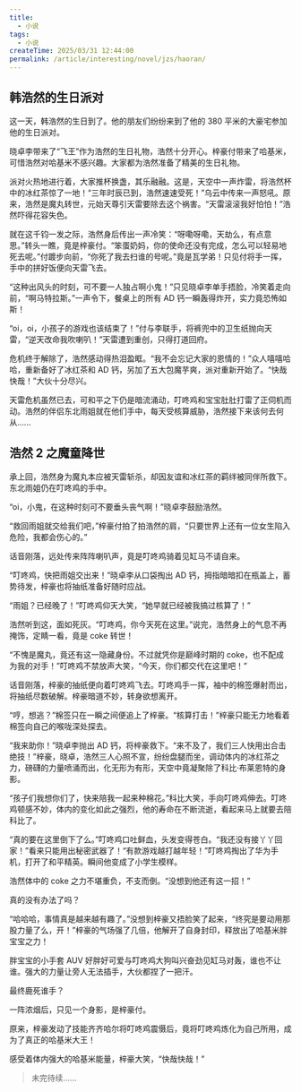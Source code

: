```yaml
---
title:
  - 小说
tags:
  - 小说
createTime: 2025/03/31 12:44:00
permalink: /article/interesting/novel/jzs/haoran/
---
```

## 韩浩然的生日派对

这一天，韩浩然的生日到了。他的朋友们纷纷来到了他的 380 平米的大豪宅参加他的生日派对。

晓卓李带来了“飞王”作为浩然的生日礼物，浩然十分开心。梓豪付带来了哈基米，可惜浩然对哈基米不感兴趣。大家都为浩然准备了精美的生日礼物。

派对火热地进行着，大家推杯换盏，其乐融融。这是，天空中一声炸雷，将浩然杯中的冰红茶惊了一地！“三年时辰已到，浩然速速受死！”乌云中传来一声怒吼。原来，浩然是魔丸转世，元始天尊引天雷要除去这个祸害。“天雷滚滚我好怕怕！”浩然吓得花容失色。

就在这千钧一发之际，浩然身后传出一声冷笑：“呀嘞呀嘞，天劫么，有点意思。”转头一瞧，竟是梓豪付。“笨蛋奶妈，你的使命还没有完成，怎么可以轻易地死去呢。”付踱步向前，“你死了我去扫谁的号呢。”竟是瓦学弟！只见付将手一挥，手中的拼好饭便向天雷飞去。

“这种出风头的时刻，可不要一人独占啊小鬼！”只见晓卓李单手捂脸，冷笑着走向前，“啊马特拉斯。”一声令下，餐桌上的所有 AD 钙一瞬轰得炸开，实力竟恐怖如斯！

“oi，oi，小孩子的游戏也该结束了！”付与李联手，将裤兜中的卫生纸抛向天雷，“逆天改命我吹喇叭！”天雷遭到重创，只得打道回府。

危机终于解除了，浩然感动得热泪盈眶。“我不会忘记大家的恩情的！”众人嘻嘻哈哈，重新备好了冰红茶和 AD 钙，另加了五大包魔芋爽，派对重新开始了。“快哉快哉！”大伙十分尽兴。

天雷危机虽然已去，可和平之下仍是暗流涌动，叮咚鸡和宝宝肚肚打雷了正伺机而动。浩然的伴侣东北雨姐就在他们手中，每天受核算威胁，浩然接下来该何去何从......

## 浩然 2 之魔童降世

承上回，浩然身为魔丸本应被天雷斩杀，却因友谊和冰红茶的羁绊被同伴所救下。东北雨姐仍在叮咚鸡的手中。

“oi，小鬼，在这种时刻可不要垂头丧气啊！”晓卓李鼓励浩然。

“救回雨姐就交给我们吧，”梓豪付拍了拍浩然的肩，“只要世界上还有一位女生陷入危险，我都会伤心的。”

话音刚落，远处传来阵阵喇叭声，竟是叮咚鸡骑着见缸马不请自来。

“叮咚鸡，快把雨姐交出来！”晓卓李从口袋掏出 AD 钙，拇指暗暗扣在瓶盖上，蓄势待发，梓豪也将抽纸准备好随时应战。

“雨姐？已经晚了！”叮咚鸡仰天大笑，“她早就已经被我搞过核算了！”

浩然听到这，面如死灰。“叮咚鸡，你今天死在这里。”说完，浩然身上的气息不再掩饰，定睛一看，竟是 coke 转世！

“不愧是魔丸，竟还有这一隐藏身份。不过就凭你是巅峰时期的 coke，也不配成为我的对手！”叮咚鸡不禁放声大笑，“今天，你们都交代在这里吧！”

话音刚落，梓豪的抽纸便向着叮咚鸡飞去。叮咚鸡手一挥，袖中的棉签爆射而出，将抽纸尽数破解。梓豪暗道不妙，转身欲想离开。

“哼，想逃？”棉签只在一瞬之间便追上了梓豪。“核算打击！”梓豪只能无力地看着棉签向自己的喉咙深处探去。

“我来助你！”晓卓李抛出 AD 钙，将梓豪救下。“来不及了，我们三人快用出合击绝技！”梓豪，晓卓，浩然三人心照不宣，纷纷盘腿而坐，调动体内的冰红茶之力，磅礴的力量喷涌而出，化无形为有形，天空中竟凝聚除了科比·布莱恩特的身影。

“孩子们我想你们了，快来陪我一起来种棉花。”科比大笑，手向叮咚鸡伸去。叮咚鸡顿感不妙，体内的变化如此之强烈，他的寿命在不断流逝，看起来马上就要去陪科比了。

“真的要在这里倒下了么。”叮咚鸡口吐鲜血，头发变得苍白。“我还没有接丫丫回家！”看来只能用出秘密武器了！“有款游戏越打越年轻！”叮咚鸡掏出了华为手机，打开了和平精英。瞬间他变成了小学生模样。

浩然体中的 coke 之力不堪重负，不支而倒。“没想到他还有这一招！”

真的没有办法了吗？

“哈哈哈，事情真是越来越有趣了。”没想到梓豪又捂脸笑了起来，“终究是要动用那股力量了么，开！”梓豪的气场强了几倍，他解开了自身封印，释放出了哈基米胖宝宝之力！

胖宝宝的小手套 AUV 好胖好可爱与叮咚鸡大狗叫兴奋劲见缸马对轰，谁也不让谁。强大的力量让旁人无法插手，大伙都捏了一把汗。

最终鹿死谁手？

一阵浓烟后，只见一个身影，是梓豪付。

原来，梓豪发动了技能齐齐哈尔将叮咚鸡震慑后，竟将叮咚鸡炼化为自己所用，成为了真正的哈基米大王！

感受着体内强大的哈基米能量，梓豪大笑，“快哉快哉！”

>  未完待续......